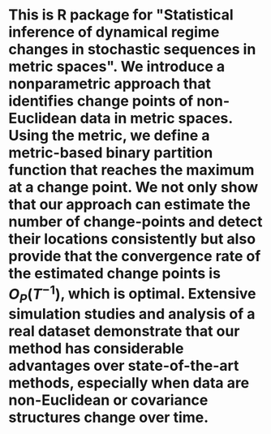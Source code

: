 # This is R package for "Statistical inference of dynamical regime changes in stochastic sequences in metric spaces". We introduce a nonparametric approach that identifies change points of non-Euclidean data in metric spaces. Using the metric, we define a metric-based binary partition function that reaches the maximum at a change point. We not only show that our approach can estimate the number of change-points and detect their locations consistently but also provide that the convergence rate of the estimated change points is $O_P(T^{-1})$, which is optimal. Extensive simulation studies and analysis of a real dataset demonstrate that our method has considerable advantages over state-of-the-art methods, especially when data are non-Euclidean or covariance structures change over time.
